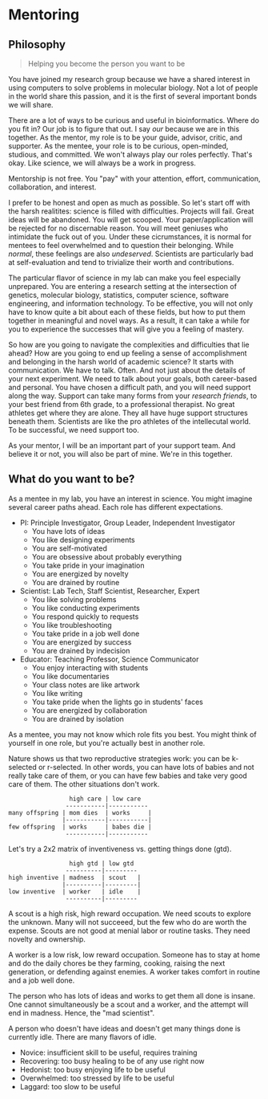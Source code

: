 Mentoring
=========

## Philosophy ##

> Helping you become the person you want to be

You have joined my research group because we have a shared interest in using
computers to solve problems in molecular biology. Not a lot of people in the
world share this passion, and it is the first of several important bonds we
will share.

There are a lot of ways to be curious and useful in bioinformatics. Where do
you fit in? Our job is to figure that out. I say _our_ because we are in this
together. As the mentor, my role is to be your guide, advisor, critic, and
supporter. As the mentee, your role is to be curious, open-minded, studious,
and committed. We won't always play our roles perfectly. That's okay. Like
science, we will always be a work in progress.

Mentorship is not free. You "pay" with your attention, effort, communication,
collaboration, and interest.

I prefer to be honest and open as much as possible. So let's start off with the
harsh realitites: science is filled with difficulties. Projects will fail.
Great ideas will be abandoned. You will get scooped. Your paper/application
will be rejected for no discernable reason. You will meet geniuses who
intimidate the fuck out of you. Under these cicrumstances, it is normal for
mentees to feel overwhelmed and to question their belonging. While _normal_,
these feelings are also _undeserved_. Scientists are particularly bad at
self-evaluation and tend to trivialize their worth and contributions.

The particular flavor of science in my lab can make you feel especially
unprepared. You are entering a research setting at the intersection of
genetics, molecular biology, statistics, computer science, software
engineering, and information technology. To be effective, you will not only
have to know quite a bit about each of these fields, but how to put them
together in meaningful and novel ways. As a result, it can take a while for you
to experience the successes that will give you a feeling of mastery.

So how are you going to navigate the complexities and difficulties that lie
ahead? How are you going to end up feeling a sense of accomplishment and
belonging in the harsh world of academic science? It starts with communication.
We have to talk. Often. And not just about the details of your next experiment.
We need to talk about your goals, both career-based and personal. You have
chosen a difficult path, and you will need support along the way. Support can
take many forms from your _research friends_, to your best friend from 6th
grade, to a professional therapist. No great athletes get where they are alone.
They all have huge support structures beneath them. Scientists are like the pro
athletes of the intellecutal world. To be successful, we need support too.

As your mentor, I will be an important part of your support team. And believe
it or not, you will also be part of mine. We're in this together.

## What do you want to be? ##

As a mentee in my lab, you have an interest in science. You might imagine
several career paths ahead. Each role has different expectations.

- PI: Principle Investigator, Group Leader, Independent Investigator
	- You have lots of ideas
	- You like designing experiments
	- You are self-motivated
	- You are obsessive about probably everything
	- You take pride in your imagination
	- You are energized by novelty
	- You are drained by routine
- Scientist: Lab Tech, Staff Scientist, Researcher, Expert
	- You like solving problems
	- You like conducting experiments
	- You respond quickly to requests
	- You like troubleshooting
	- You take pride in a job well done
	- You are energized by success
	- You are drained by indecision
- Educator: Teaching Professor, Science Communicator
	- You enjoy interacting with students
	- You like documentaries
	- Your class notes are like artwork
	- You like writing
	- You take pride when the lights go in students' faces
	- You are energized by collaboration
	- You are drained by isolation

As a mentee, you may not know which role fits you best. You might think of
yourself in one role, but you're actually best in another role.

Nature shows us that two reproductive strategies work: you can be k-selected or
r-selected. In other words, you can have lots of babies and not really take
care of them, or you can have few babies and take very good care of them. The
other situations don't work.

```
                 high care | low care
                -----------|-----------
many offspring | mom dies  | works     |
               |-----------|-----------|
few offspring  | works     | babes die |
                -----------|-----------
```

Let's try a 2x2 matrix of inventiveness vs. getting things done (gtd).

```
                 high gtd | low gtd
                ----------|---------
high inventive | madness  | scout   |
               |----------|---------|
low inventive  | worker   | idle    |
                ----------|---------
```

A scout is a high risk, high reward occupation. We need scouts to explore the
unknown. Many will not succeeed, but the few who do are worth the expense.
Scouts are not good at menial labor or routine tasks. They need novelty and
ownership.

A worker is a low risk, low reward occupation. Someone has to stay at home and
do the daily chores be they farming, cooking, raising the next generation, or
defending against enemies. A worker takes comfort in routine and a job well
done.

The person who has lots of ideas and works to get them all done is insane. One
cannot simultaneously be a scout and a worker, and the attempt will end in
madness. Hence, the "mad scientist".

A person who doesn't have ideas and doesn't get many things done is currently
idle. There are many flavors of idle.

- Novice: insufficient skill to be useful, requires training
- Recovering: too busy healing to be of any use right now
- Hedonist: too busy enjoying life to be useful
- Overwhelmed: too stressed by life to be useful
- Laggard: too slow to be useful
